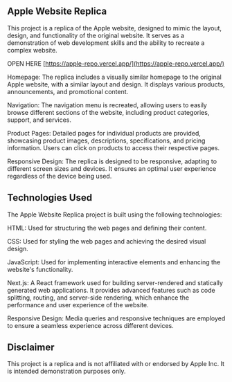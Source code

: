 

## Apple Website Replica
This project is a replica of the Apple website, designed to mimic the layout, design, and functionality of the original website. It serves as a demonstration of web development skills and the ability to recreate a complex website.

OPEN HERE  [https://apple-repo.vercel.app/](https://apple-repo.vercel.app/)

Homepage: The replica includes a visually similar homepage to the original Apple website, with a similar layout and design. It displays various products, announcements, and promotional content.

Navigation: The navigation menu is recreated, allowing users to easily browse different sections of the website, including product categories, support, and services.

Product Pages: Detailed pages for individual products are provided, showcasing product images, descriptions, specifications, and pricing information. Users can click on products to access their respective pages.

Responsive Design: The replica is designed to be responsive, adapting to different screen sizes and devices. It ensures an optimal user experience regardless of the device being used.


## Technologies Used

The Apple Website Replica project is built using the following technologies:

HTML: Used for structuring the web pages and defining their content.

CSS: Used for styling the web pages and achieving the desired visual design.

JavaScript: Used for implementing interactive elements and enhancing the website's functionality.

Next.js: A React framework used for building server-rendered and statically generated web applications. It provides advanced features such as code splitting, routing, and server-side rendering, which enhance the performance and user experience of the website.


Responsive Design: Media queries and responsive techniques are employed to ensure a seamless experience across different devices.

## Disclaimer
This project is a replica and is not affiliated with or endorsed by Apple Inc. It is intended  demonstration purposes only.
